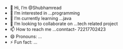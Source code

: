 - 👋 Hi, I’m @Shubhamread
- 👀 I’m interested in ...programming
- 🌱 I’m currently learning ...java
- 💞️ I’m looking to collaborate on ...tech related  project
- 📫 How to reach me ...conntact- 72217702423
- 😄 Pronouns: ...
- ⚡ Fun fact: ...

<!---
Shubhamread/Shubhamread is a ✨ special ✨ repository because its `README.md` (this file) appears on your GitHub profile.
You can click the Preview link to take a look at your changes.
--->
